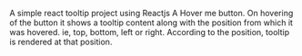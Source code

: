 A simple react tooltip project using Reactjs 
A Hover me button.
On hovering of the button it shows a tooltip content along with the position from which it was hovered. ie, top, bottom, left or right.
According to the position, tooltip is rendered at that position.